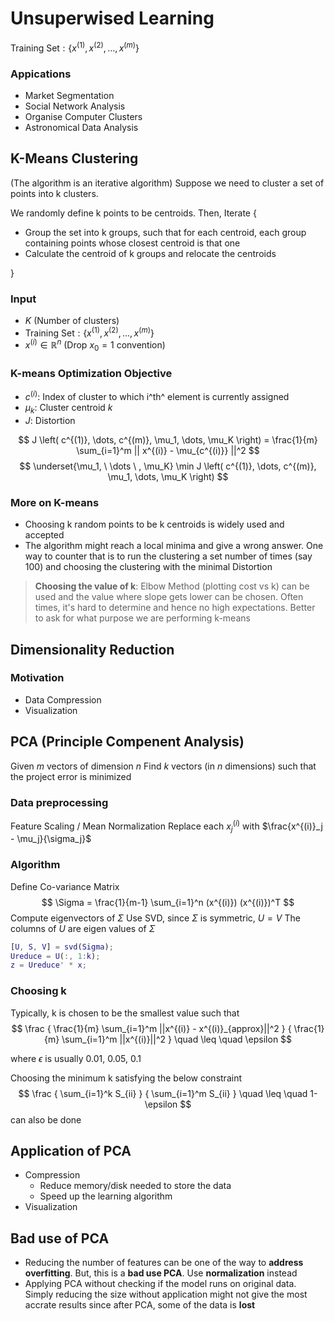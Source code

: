 # Unsuperwised Learning

$\text{Training Set}: \{ x^{(1)}, x^{(2)}, \dots, x^{(m)} \}$

### Appications
- Market Segmentation
- Social Network Analysis
- Organise Computer Clusters
- Astronomical Data Analysis

## K-Means Clustering
(The algorithm is an iterative algorithm)
Suppose we need to cluster a set of points into k clusters.

We randomly define k points to be centroids. 
Then, Iterate {
- Group the set into k groups, such that for each centroid, each group containing points whose closest centroid is that one
- Calculate the centroid of k groups and relocate the centroids

}

### Input
- $K \text{  (Number of clusters)}$ 
- $\text{Training Set}: \{ x^{(1)}, x^{(2)}, \dots, x^{(m)} \}$
- $x^{(i)} \in \mathbb{R}^n \text{ (Drop } x_0=1 \text{ convention})$

### K-means Optimization Objective
- $c^{(i)} :$ Index of cluster to which i^th^ element is 	currently assigned
- $\mu_k:$ Cluster centroid $k$
- $J:$ Distortion

$$
J \left( c^{(1)}, \dots, c^{(m)}, \mu_1, \dots, \mu_K \right)
= \frac{1}{m} \sum_{i=1}^m
|| x^{(i)} - \mu_{c^{(i)}} ||^2
$$
$$
\underset{\mu_1, \ \dots \ , \mu_K} \min
J \left( c^{(1)}, \dots, c^{(m)}, \mu_1, \dots, \mu_K \right)
$$

### More on K-means
- Choosing k random points to be k centroids is widely used and accepted
- The algorithm might reach a local minima and give a wrong answer. One way to counter that is to run the clustering a set number of times (say 100) and choosing the clustering with the minimal Distortion 

> **Choosing the value of k**: Elbow Method (plotting cost vs k) can be used and the value where slope gets lower can be chosen. Often times, it's hard to determine and hence no high expectations. Better to ask for what purpose we are performing k-means


## Dimensionality Reduction

### Motivation
- Data Compression
- Visualization

## PCA (Principle Compenent Analysis)

Given $m$ vectors of dimension $n$
Find $k$ vectors (in $n$ dimensions) such that the project error is minimized

### Data preprocessing
Feature Scaling / Mean Normalization
Replace each $x^{(i)}_j$ with $\frac{x^{(i)}_j - \mu_j}{\sigma_j}$

### Algorithm
Define Co-variance Matrix
$$
\Sigma = \frac{1}{m-1} \sum_{i=1}^n 
(x^{(i)}) (x^{(i)})^T
$$
Compute eigenvectors of $\Sigma$
Use SVD, since $\Sigma$ is symmetric, $U=V$
The columns of $U$ are eigen values of $\Sigma$
```matlab
[U, S, V] = svd(Sigma);
Ureduce = U(:, 1:k);
z = Ureduce' * x;
```

### Choosing k
Typically, k is chosen to be the smallest value such that 
$$
\frac
{ \frac{1}{m} \sum_{i=1}^m ||x^{(i)} - x^{(i)}_{approx}||^2 }
{ \frac{1}{m} \sum_{i=1}^m ||x^{(i)}||^2 }
\quad \leq \quad \epsilon
$$

where $\epsilon$ is usually 0.01, 0.05, 0.1

Choosing the minimum k satisfying the below constraint
$$
\frac
{ \sum_{i=1}^k S_{ii} }
{ \sum_{i=1}^m S_{ii} }
\quad \leq \quad 1-\epsilon
$$
can also be done


## Application of PCA
- Compression
	- Reduce memory/disk needed to store the data
	- Speed up the learning algorithm
- Visualization


## Bad use of PCA
- Reducing the number of features can be one of the way to **address overfitting**. But, this is a **bad use PCA**. Use **normalization** instead
- Applying PCA without checking if the model runs on original data. Simply reducing the size without application might not give the most accrate results since  after PCA, some of the data is **lost**
